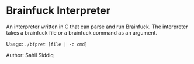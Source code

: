 # Brainfuck Interpreter
An interpreter written in C that can parse and run Brainfuck.
The interpreter takes a brainfuck file or a brainfuck command as an argument.

Usage: `./bfpret [file | -c cmd]`

Author: Sahil Siddiq
